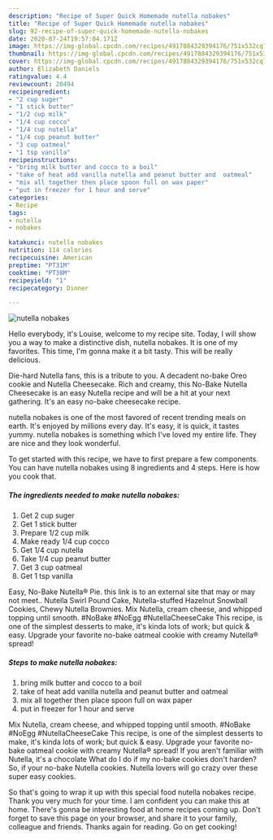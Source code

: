 ```yaml
---
description: "Recipe of Super Quick Homemade nutella nobakes"
title: "Recipe of Super Quick Homemade nutella nobakes"
slug: 92-recipe-of-super-quick-homemade-nutella-nobakes
date: 2020-07-24T19:57:04.171Z
image: https://img-global.cpcdn.com/recipes/4917884329394176/751x532cq70/nutella-nobakes-recipe-main-photo.jpg
thumbnail: https://img-global.cpcdn.com/recipes/4917884329394176/751x532cq70/nutella-nobakes-recipe-main-photo.jpg
cover: https://img-global.cpcdn.com/recipes/4917884329394176/751x532cq70/nutella-nobakes-recipe-main-photo.jpg
author: Elizabeth Daniels
ratingvalue: 4.4
reviewcount: 20494
recipeingredient:
- "2 cup suger"
- "1 stick butter"
- "1/2 cup milk"
- "1/4 cup cocco"
- "1/4 cup nutella"
- "1/4 cup peanut butter"
- "3 cup oatmeal"
- "1 tsp vanilla"
recipeinstructions:
- "bring milk butter and cocco to a boil"
- "take of heat add vanilla nutella and peanut butter and  oatmeal"
- "mix all together then place spoon full on wax paper"
- "put in freezer for 1 hour and serve"
categories:
- Recipe
tags:
- nutella
- nobakes

katakunci: nutella nobakes 
nutrition: 114 calories
recipecuisine: American
preptime: "PT31M"
cooktime: "PT38M"
recipeyield: "1"
recipecategory: Dinner

---
```



![nutella nobakes](https://img-global.cpcdn.com/recipes/4917884329394176/751x532cq70/nutella-nobakes-recipe-main-photo.jpg)

Hello everybody, it's Louise, welcome to my recipe site. Today, I will show you a way to make a distinctive dish, nutella nobakes. It is one of my favorites. This time, I'm gonna make it a bit tasty. This will be really delicious.

Die-hard Nutella fans, this is a tribute to you. A decadent no-bake Oreo cookie and Nutella Cheesecake. Rich and creamy, this No-Bake Nutella Cheesecake is an easy Nutella recipe and will be a hit at your next gathering. It&#39;s an easy no-bake cheesecake recipe.

nutella nobakes is one of the most favored of recent trending meals on earth. It's enjoyed by millions every day. It's easy, it is quick, it tastes yummy. nutella nobakes is something which I've loved my entire life. They are nice and they look wonderful.


To get started with this recipe, we have to first prepare a few components. You can have nutella nobakes using 8 ingredients and 4 steps. Here is how you cook that.

<!--inarticleads1-->

##### The ingredients needed to make nutella nobakes:

1. Get 2 cup suger
1. Get 1 stick butter
1. Prepare 1/2 cup milk
1. Make ready 1/4 cup cocco
1. Get 1/4 cup nutella
1. Take 1/4 cup peanut butter
1. Get 3 cup oatmeal
1. Get 1 tsp vanilla


Easy, No-Bake Nutella® Pie. this link is to an external site that may or may not meet.. Nutella Swirl Pound Cake, Nutella-stuffed Hazelnut Snowball Cookies, Chewy Nutella Brownies. Mix Nutella, cream cheese, and whipped topping until smooth. #NoBake #NoEgg #NutellaCheeseCake This recipe, is one of the simplest desserts to make, it&#39;s kinda lots of work; but quick &amp; easy. Upgrade your favorite no-bake oatmeal cookie with creamy Nutella® spread! 

<!--inarticleads2-->

##### Steps to make nutella nobakes:

1. bring milk butter and cocco to a boil
1. take of heat add vanilla nutella and peanut butter and  oatmeal
1. mix all together then place spoon full on wax paper
1. put in freezer for 1 hour and serve


Mix Nutella, cream cheese, and whipped topping until smooth. #NoBake #NoEgg #NutellaCheeseCake This recipe, is one of the simplest desserts to make, it&#39;s kinda lots of work; but quick &amp; easy. Upgrade your favorite no-bake oatmeal cookie with creamy Nutella® spread! If you aren&#39;t familiar with Nutella, it&#39;s a chocolate What do I do if my no-bake cookies don&#39;t harden? So, if your no-bake Nutella cookies. Nutella lovers will go crazy over these super easy cookies. 

So that's going to wrap it up with this special food nutella nobakes recipe. Thank you very much for your time. I am confident you can make this at home. There's gonna be interesting food at home recipes coming up. Don't forget to save this page on your browser, and share it to your family, colleague and friends. Thanks again for reading. Go on get cooking!
